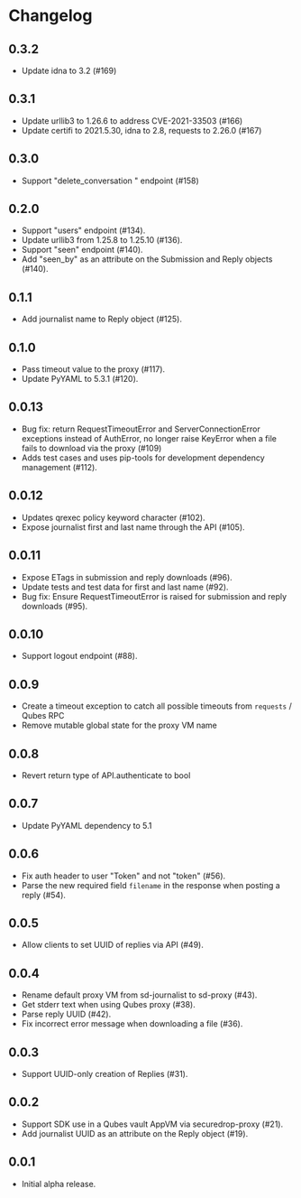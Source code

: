 Changelog
=========

0.3.2
-----

* Update idna to 3.2 (#169)

0.3.1
-----

* Update urllib3 to 1.26.6 to address CVE-2021-33503 (#166)
* Update certifi to 2021.5.30, idna to 2.8, requests to 2.26.0 (#167)
 
0.3.0
-----

* Support "delete_conversation " endpoint (#158)

0.2.0
-----

* Support "users" endpoint (#134).
* Update urllib3 from 1.25.8 to 1.25.10 (#136).
* Support "seen" endpoint (#140).
* Add "seen_by" as an attribute on the Submission and Reply objects (#140).

0.1.1
-----

* Add journalist name to Reply object (#125).

0.1.0
-----

* Pass timeout value to the proxy (#117).
* Update PyYAML to 5.3.1 (#120).

0.0.13
------

* Bug fix: return RequestTimeoutError and ServerConnectionError exceptions instead of AuthError, no longer raise KeyError when a file fails to download via the proxy (#109)
* Adds test cases and uses pip-tools for development dependency management (#112).

0.0.12
------

* Updates qrexec policy keyword character (#102).
* Expose journalist first and last name through the API (#105).

0.0.11
------

* Expose ETags in submission and reply downloads (#96).
* Update tests and test data for first and last name (#92).
* Bug fix: Ensure RequestTimeoutError is raised for submission and reply downloads (#95).

0.0.10
------

* Support logout endpoint (#88).

0.0.9
-----

* Create a timeout exception to catch all possible timeouts from `requests` / Qubes RPC
* Remove mutable global state for the proxy VM name

0.0.8
-----

* Revert return type of API.authenticate to bool

0.0.7
-----

* Update PyYAML dependency to 5.1

0.0.6
-----

* Fix auth header to user "Token" and not "token" (#56).
* Parse the new required field `filename` in the response when posting a reply (#54).

0.0.5
-----

* Allow clients to set UUID of replies via API (#49).

0.0.4
-----

* Rename default proxy VM from sd-journalist to sd-proxy (#43).
* Get stderr text when using Qubes proxy (#38).
* Parse reply UUID (#42).
* Fix incorrect error message when downloading a file (#36).

0.0.3
-----

* Support UUID-only creation of Replies (#31).

0.0.2
-----

* Support SDK use in a Qubes vault AppVM via securedrop-proxy (#21).
* Add journalist UUID as an attribute on the Reply object (#19).

0.0.1
-----

* Initial alpha release.
